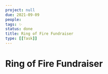 ```yaml
---
project: null
due: 2021-09-09
people:
tags: ✨
status: done
title: Ring of Fire Fundraiser
type: [[Task]]
---
```


# Ring of Fire Fundraiser